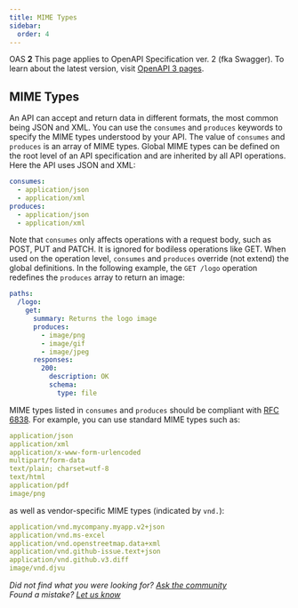 ```yaml
---
title: MIME Types
sidebar:
  order: 4
---
```


OAS **2** This page applies to OpenAPI Specification ver. 2 (fka Swagger). To learn about the latest version, visit [OpenAPI 3 pages](/docs/specification/media-types).

## MIME Types

An API can accept and return data in different formats, the most common being JSON and XML. You can use the `consumes` and `produces` keywords to specify the MIME types understood by your API. The value of `consumes` and `produces` is an array of MIME types. Global MIME types can be defined on the root level of an API specification and are inherited by all API operations. Here the API uses JSON and XML:

```yaml
consumes:
  - application/json
  - application/xml
produces:
  - application/json
  - application/xml
```

Note that `consumes` only affects operations with a request body, such as POST, PUT and PATCH. It is ignored for bodiless operations like GET. When used on the operation level, `consumes` and `produces` override (not extend) the global definitions. In the following example, the `GET /logo` operation redefines the `produces` array to return an image:

```yaml
paths:
  /logo:
    get:
      summary: Returns the logo image
      produces:
        - image/png
        - image/gif
        - image/jpeg
      responses:
        200:
          description: OK
          schema:
            type: file
```

MIME types listed in `consumes` and `produces` should be compliant with [RFC 6838](https://datatracker.ietf.org/doc/html/rfc6838). For example, you can use standard MIME types such as:

```yaml
application/json
application/xml
application/x-www-form-urlencoded
multipart/form-data
text/plain; charset=utf-8
text/html
application/pdf
image/png
```

as well as vendor-specific MIME types (indicated by `vnd.`):

```yaml
application/vnd.mycompany.myapp.v2+json
application/vnd.ms-excel
application/vnd.openstreetmap.data+xml
application/vnd.github-issue.text+json
application/vnd.github.v3.diff
image/vnd.djvu
```

_Did not find what you were looking for? [Ask the community](https://community.smartbear.com/t5/Swagger-Open-Source-Tools/bd-p/SwaggerOSTools)  
Found a mistake? [Let us know](https://github.com/swagger-api/swagger.io/issues)_
